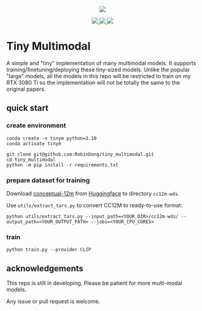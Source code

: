 <p align="center">
  <img src="https://github.com/RobinDong/tiny_multimodal/blob/1fbdfb6320b50c23a2bbb899db5e56b415d9fbbb/assets/tiny_multimodal.png?raw=true")
</p>

<p align="center">
  <a href="https://en.wikipedia.org/wiki/MIT_License">
    <img src="https://img.shields.io/badge/license-MIT-blue"/>
  </a>
  <a href="https://github.com/psf/black">
    <img src="https://img.shields.io/badge/code%20style-black-000000.svg"/>
  </a>
  <a href="https://github.com/pylint-dev/pylint">
    <img src="https://img.shields.io/badge/linting-pylint-yellowgreen"/>
  </a>
</p>

# Tiny Multimodal

A simple and "tiny" implementation of many multimodal models. It supports training/finetuning/deploying these tiny-sized models.
Unlike the popular "large" models, all the models in this repo will be restricted to train on my RTX 3080 Ti so the implementation will not be totally the same to the original papers.

## quick start

### create environment

```
conda create -n tinym python=3.10
conda activate tinym

git clone git@github.com:RobinDong/tiny_multimodal.git
cd tiny_multimodal
python -m pip install -r requirements.txt
```

### prepare dataset for training

Download [conceptual-12m](https://github.com/google-research-datasets/conceptual-12m) from [Huggingface](https://huggingface.co/datasets/pixparse/cc12m-wds) to directory `cc12m-wds`.

Use `utils/extract_tars.py` to convert CC12M to ready-to-use format:
```
python utils/extract_tars.py --input_path=<YOUR_DIR>/cc12m-wds/ --output_path=<YOUR_OUTPUT_PATH> --jobs=<YOUR_CPU_CORES>
```

### train
```
python train.py --provider CLIP
```

## acknowledgements
This repo is still in developing. Please be patient for more multi-modal models.

Any issue or pull request is welcome.
